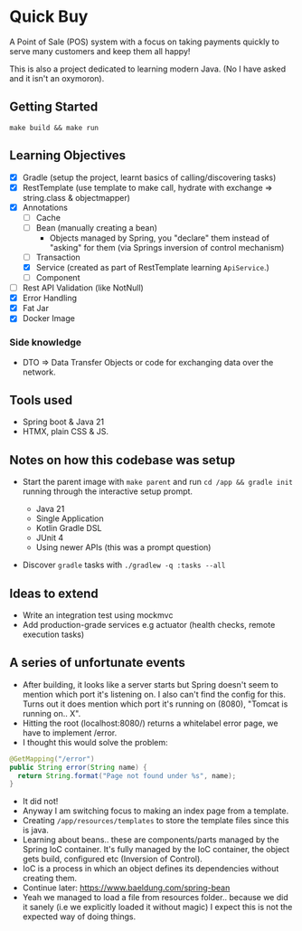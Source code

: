 # Quick Buy

A Point of Sale (POS) system with a focus on taking payments quickly to serve many customers and
keep them all happy!

This is also a project dedicated to learning modern Java. (No I have asked and it isn't an
oxymoron).

## Getting Started

`make build && make run`

## Learning Objectives

- [X] Gradle (setup the project, learnt basics of calling/discovering tasks)
- [X] RestTemplate (use template to make call, hydrate with exchange => string.class & objectmapper)
- [X] Annotations
    - [ ] Cache
    - [ ] Bean (manually creating a bean)
        - Objects managed by Spring, you "declare" them instead of "asking" for them (via Springs inversion
          of control mechanism)
    - [ ] Transaction
    - [X] Service (created as part of RestTemplate learning `ApiService`.)
    - [ ] Component
- [ ] Rest API Validation (like NotNull)
- [X] Error Handling
- [X] Fat Jar
- [X] Docker Image

### Side knowledge

- DTO => Data Transfer Objects or code for exchanging data over the network.

## Tools used

- Spring boot & Java 21
- HTMX, plain CSS & JS.

## Notes on how this codebase was setup

- Start the parent image with `make parent` and run `cd /app && gradle init` running through the
  interactive setup prompt.
  - Java 21
  - Single Application
  - Kotlin Gradle DSL
  - JUnit 4
  - Using newer APIs (this was a prompt question)

- Discover `gradle` tasks with `./gradlew -q :tasks --all`

## Ideas to extend

- Write an integration test using mockmvc
- Add production-grade services e.g actuator (health checks, remote execution tasks)

## A series of unfortunate events

- After building, it looks like a server starts but Spring doesn't seem to mention which port it's
  listening on. I also can't find the config for this. Turns out it does mention which port it's
  running on (8080), "Tomcat is running on.. X".
- Hitting the root (localhost:8080/) returns a whitelabel error page, we have to implement /error.
- I thought this would solve the problem:
```java
@GetMapping("/error")
public String error(String name) {
  return String.format("Page not found under %s", name);
}
```
- It did not!
- Anyway I am switching focus to making an index page from a template.
- Creating `/app/resources/templates` to store the template files since this is java.
- Learning about beans.. these are components/parts managed by the Spring IoC container. It's fully
  managed by the IoC container, the object gets build, configured etc (Inversion of Control).
- IoC is a process in which an object defines its dependencies without creating them.
- Continue later: https://www.baeldung.com/spring-bean
- Yeah we managed to load a file from resources folder.. because we did it sanely (i.e we
  explicitly loaded it without magic) I expect this is not the expected way of doing things.
